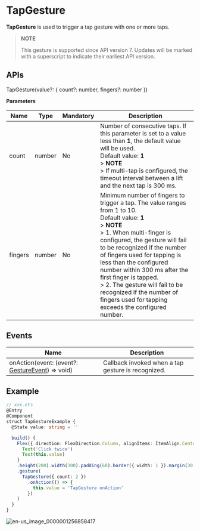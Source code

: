 # TapGesture

**TapGesture** is used to trigger a tap gesture with one or more taps.

>  **NOTE**
>
>  This gesture is supported since API version 7. Updates will be marked with a superscript to indicate their earliest API version.


## APIs

TapGesture(value?: { count?: number, fingers?: number })

**Parameters**

| Name| Type| Mandatory| Description|
| -------- | -------- | -------- | -------- |
| count | number | No| Number of consecutive taps. If this parameter is set to a value less than **1**, the default value will be used.<br>Default value: **1**<br>> **NOTE**<br>> If multi-tap is configured, the timeout interval between a lift and the next tap is 300 ms.|
| fingers | number | No| Minimum number of fingers to trigger a tap. The value ranges from 1 to 10.<br>Default value: **1**<br>> **NOTE**<br>> 1. When multi-finger is configured, the gesture will fail to be recognized if the number of fingers used for tapping is less than the configured number within 300 ms after the first finger is tapped.<br>> 2. The gesture will fail to be recognized if the number of fingers used for tapping exceeds the configured number.|


## Events

| Name| Description|
| -------- | -------- |
| onAction(event: (event?: [GestureEvent](ts-gesture-settings.md)) =&gt; void) | Callback invoked when a tap gesture is recognized.|


## Example

```ts
// xxx.ets
@Entry
@Component
struct TapGestureExample {
  @State value: string = ''

  build() {
    Flex({ direction: FlexDirection.Column, alignItems: ItemAlign.Center, justifyContent: FlexAlign.SpaceBetween }) {
      Text('Click twice')
      Text(this.value)
    }
    .height(200).width(300).padding(60).border({ width: 1 }).margin(30)
    .gesture(
      TapGesture({ count: 2 })
        .onAction(() => {
          this.value = 'TapGesture onAction'
        })
    )
  }
}
```

![en-us_image_0000001256858417](figures/en-us_image_0000001256858417.gif)
